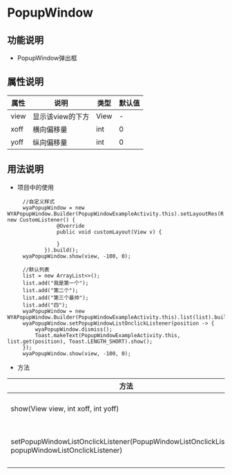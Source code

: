 # PopupWindow
## 功能说明
- PopupWindow弹出框

## 属性说明
属性 | 说明 | 类型 | 默认值
---|---|---|---
view|显示该view的下方 |View|-
xoff|横向偏移量 |int|0
yoff|纵向偏移量 |int|0


## 用法说明

- 项目中的使用
```
     //自定义样式
     wyaPopupWindow = new WYAPopupWindow.Builder(PopupWindowExampleActivity.this).setLayoutRes(R.layout.activity_main, new CustomListener() {
                @Override
                public void customLayout(View v) {
    
                }
            }).build();
     wyaPopupWindow.show(view, -100, 0);
     
     //默认列表
     list = new ArrayList<>();
     list.add("我是第一个");
     list.add("第二个");
     list.add("第三个最帅");
     list.add("四");
     wyaPopupWindow = new WYAPopupWindow.Builder(PopupWindowExampleActivity.this).list(list).build();
     wyaPopupWindow.setPopupWindowListOnclickListener(position -> {
         wyaPopupWindow.dismiss();
         Toast.makeText(PopupWindowExampleActivity.this, list.get(position), Toast.LENGTH_SHORT).show();
     });
     wyaPopupWindow.show(view, -100, 0); 
```

- 方法

方法|说明
---|---
show(View view, int xoff, int yoff)|设置popupwindow显示位置
setPopupWindowListOnclickListener(PopupWindowListOnclickListener popupWindowListOnclickListener)|设置popupwindow列表点击事件监听





